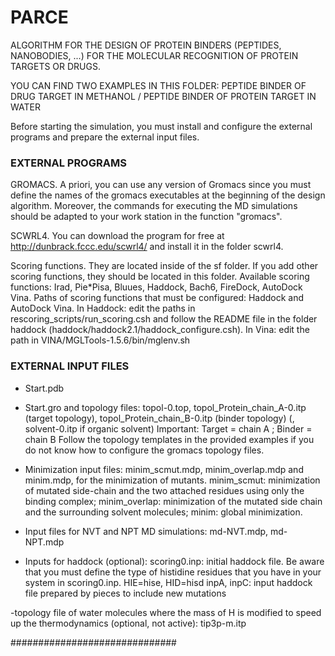 # PARCE
ALGORITHM FOR THE DESIGN OF PROTEIN BINDERS (PEPTIDES, NANOBODIES, ...) FOR THE MOLECULAR RECOGNITION OF PROTEIN TARGETS OR DRUGS.

YOU CAN FIND TWO EXAMPLES IN THIS FOLDER: PEPTIDE BINDER OF DRUG TARGET IN METHANOL / PEPTIDE BINDER OF PROTEIN TARGET IN WATER

Before starting the simulation, you must install and configure the external programs and prepare the external input files.

### EXTERNAL PROGRAMS ######
GROMACS. A priori, you can use any version of Gromacs since you must define the names of the gromacs executables at the beginning of the design algorithm. Moreover, the commands for executing the MD simulations should be adapted to your work station in the function "gromacs".

SCWRL4. You can download the program for free at http://dunbrack.fccc.edu/scwrl4/ and install it in the folder scwrl4.

Scoring functions. They are located inside of the sf folder. If you add other scoring functions, they should be located in this folder. Available scoring functions: Irad, Pie*Pisa, Bluues, Haddock, Bach6, FireDock, AutoDock Vina. Paths of scoring functions that must be configured: Haddock and AutoDock Vina.
In Haddock: edit the paths in rescoring_scripts/run_scoring.csh and follow the README file in the folder haddock (haddock/haddock2.1/haddock_configure.csh).
In Vina: edit the path in VINA/MGLTools-1.5.6/bin/mglenv.sh

### EXTERNAL INPUT FILES ######
- Start.pdb 
- Start.gro and topology files: topol-0.top, topol_Protein_chain_A-0.itp (target topology), topol_Protein_chain_B-0.itp (binder topology) (, solvent-0.itp if organic solvent) 
Important: Target = chain A ; Binder = chain B
Follow the topology templates in the provided examples if you do not know how to configure the gromacs topology files.  

- Minimization input files: minim_scmut.mdp, minim_overlap.mdp and minim.mdp, for the minimization of mutants. minim_scmut: minimization of mutated side-chain and the two attached residues using only the binding complex; minim_overlap: minimization of the mutated side chain and the surrounding solvent molecules; minim: global minimization.

- Input files for NVT and NPT MD simulations: md-NVT.mdp, md-NPT.mdp

- Inputs for haddock (optional):
scoring0.inp: initial haddock file. Be aware that you must define the type of histidine residues that you have in your system in scoring0.inp. HIE=hise, HID=hisd
inpA, inpC: input haddock file prepared by pieces to include new mutations 

-topology file of water molecules where the mass of H is modified to speed up the thermodynamics (optional, not active):
tip3p-m.itp

##############################


